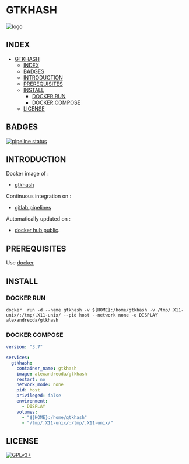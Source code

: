 # GTKHASH

![logo](https://assets.gitlab-static.net/uploads/-/system/project/avatar/12904448/index.png)

## INDEX

- [GTKHASH](#gtkhash)
  - [INDEX](#index)
  - [BADGES](#badges)
  - [INTRODUCTION](#introduction)
  - [PREREQUISITES](#prerequisites)
  - [INSTALL](#install)
    - [DOCKER RUN](#docker-run)
    - [DOCKER COMPOSE](#docker-compose)
  - [LICENSE](#license)

## BADGES

[![pipeline status](https://gitlab.com/oda-alexandre/gtkhash/badges/master/pipeline.svg)](https://gitlab.com/oda-alexandre/gtkhash/commits/master)

## INTRODUCTION

Docker image of :

- [gtkhash](https://github.com/tristanheaven/gtkhash)

Continuous integration on :

- [gitlab pipelines](https://gitlab.com/oda-alexandre/gtkhash/pipelines)

Automatically updated on :

- [docker hub public](https://hub.docker.com/r/alexandreoda/gtkhash).

## PREREQUISITES

Use [docker](https://www.docker.com)

## INSTALL

### DOCKER RUN

```\
docker  run -d --name gtkhash -v ${HOME}:/home/gtkhash -v /tmp/.X11-unix/:/tmp/.X11-unix/ --pid host --network none -e DISPLAY alexandreoda/gtkhash
```

### DOCKER COMPOSE

```yml
version: "3.7"

services:
  gtkhash:
    container_name: gtkhash
    image: alexandreoda/gtkhash
    restart: no
    network_mode: none
    pid: host
    privileged: false
    environment:
      - DISPLAY
    volumes:
      - "${HOME}:/home/gtkhash"
      - "/tmp/.X11-unix/:/tmp/.X11-unix/"
```

## LICENSE

[![GPLv3+](http://gplv3.fsf.org/gplv3-127x51.png)](https://gitlab.com/oda-alexandre/gtkhash/blob/master/LICENSE)
